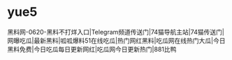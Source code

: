 # yue5
黑料网-0620-黑料不打烊入口|Telegram频道传送门|74猫导航主站|74猫传送门|网曝吃瓜|最新黑料|呱呱爆料51在线吃瓜|热门网红黑料|吃瓜网在线热门大瓜|今日黑料免费|今日吃瓜每日更新网红|吃瓜网今日更新热门|881比鸭
